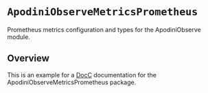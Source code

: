 # ``ApodiniObserveMetricsPrometheus``

Prometheus metrics configuration and types for the ApodiniObserve module.

<!--
                  
This source file is part of the Apodini open source project

SPDX-FileCopyrightText: 2021 Paul Schmiedmayer and the project authors (see CONTRIBUTORS.md) <paul.schmiedmayer@tum.de>

SPDX-License-Identifier: MIT
             
-->

## Overview

This is an example for a [DocC](https://developer.apple.com/documentation/docc) documentation for the ApodiniObserveMetricsPrometheus package.
